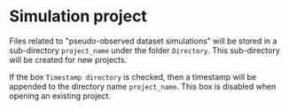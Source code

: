# Simulation project

Files related to "pseudo-observed dataset simulations" will be stored in a 
sub-directory `project_name` under the folder `Directory`. This sub-directory 
will be created for new projects.

If the box `Timestamp directory` is checked, then a timestamp will be appended 
to the directory name `project_name`. This box is disabled when opening an 
existing project.
